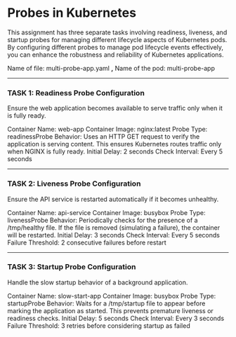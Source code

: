 # Probes in Kubernetes

This assignment has three separate tasks involving readiness, liveness, and startup probes for managing different lifecycle aspects of Kubernetes pods. By configuring different probes to manage pod lifecycle events effectively, you can enhance the robustness and reliability of Kubernetes applications.

Name of file: multi-probe-app.yaml **,**
Name of the pod: multi-probe-app

---

### TASK 1: Readiness Probe Configuration
Ensure the web application becomes available to serve traffic only when it is fully ready.

Container Name: web-app
Container Image: nginx:latest
Probe Type: readinessProbe
Behavior: Uses an HTTP GET request to verify the application is serving content. This ensures Kubernetes routes traffic only when NGINX is fully ready.
Initial Delay: 2 seconds
Check Interval: Every 5 seconds

---

### TASK 2: Liveness Probe Configuration
Ensure the API service is restarted automatically if it becomes unhealthy.

Container Name: api-service
Container Image: busybox
Probe Type: livenessProbe
Behavior: Periodically checks for the presence of a /tmp/healthy file. If the file is removed (simulating a failure), the container will be restarted.
Initial Delay: 3 seconds
Check Interval: Every 5 seconds
Failure Threshold: 2 consecutive failures before restart

---

### TASK 3: Startup Probe Configuration
Handle the slow startup behavior of a background application.

Container Name: slow-start-app
Container Image: busybox
Probe Type: startupProbe
Behavior: Waits for a /tmp/startup file to appear before marking the application as started. This prevents premature liveness or readiness checks.
Initial Delay: 5 seconds
Check Interval: Every 3 seconds
Failure Threshold: 3 retries before considering startup as failed

